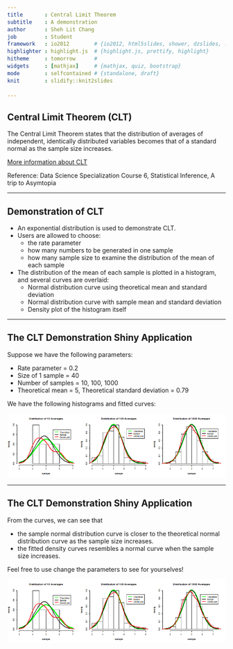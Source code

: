 ```yaml
---
title       : Central Limit Theorem
subtitle    : A demonstration
author      : Sheh Lit Chang
job         : Student
framework   : io2012        # {io2012, html5slides, shower, dzslides, ...}
highlighter : highlight.js  # {highlight.js, prettify, highlight}
hitheme     : tomorrow      # 
widgets     : [mathjax]     # {mathjax, quiz, bootstrap}
mode        : selfcontained # {standalone, draft}
knit        : slidify::knit2slides

---
```


## Central Limit Theorem (CLT)

The Central Limit Theorem states that the distribution of averages of independent, identically distributed variables becomes that of a standard normal as the sample size increases.

[More information about CLT](https://en.wikipedia.org/wiki/Central_limit_theorem)

Reference: Data Science Specialization Course 6, Statistical Inference, A trip to Asymtopia

---

## Demonstration of CLT

* An exponential distribution is used to demonstrate CLT.
* Users are allowed to choose:
  + the rate parameter 
  + how many numbers to be generated in one sample
  + how many sample size to examine the distribution of the mean of each sample
* The distribution of the mean of each sample is plotted in a histogram, and several curves are overlaid:
  + Normal distribution curve using theoretical mean and standard deviation
  + Normal distribution curve with sample mean and standard deviation
  + Density plot of the histogram itself

---

## The CLT Demonstration Shiny Application

Suppose we have the following parameters:
  * Rate parameter = 0.2 
  * Size of 1 sample = 40
  * Number of samples = 10, 100, 1000
  * Theoretical mean = 5, Theoretical standard deviation = 0.79

We have the following histograms and fitted curves:

![plot of chunk unnamed-chunk-1](assets/fig/unnamed-chunk-1-1.png)

---

## The CLT Demonstration Shiny Application

From the curves, we can see that
+ the sample normal distribution curve is closer to the theoretical normal distribution curve as the sample size increases.
+ the fitted density curves resembles a normal curve when the sample size increases. 

Feel free to use change the parameters to see for yourselves!

![plot of chunk unnamed-chunk-2](assets/fig/unnamed-chunk-2-1.png)

